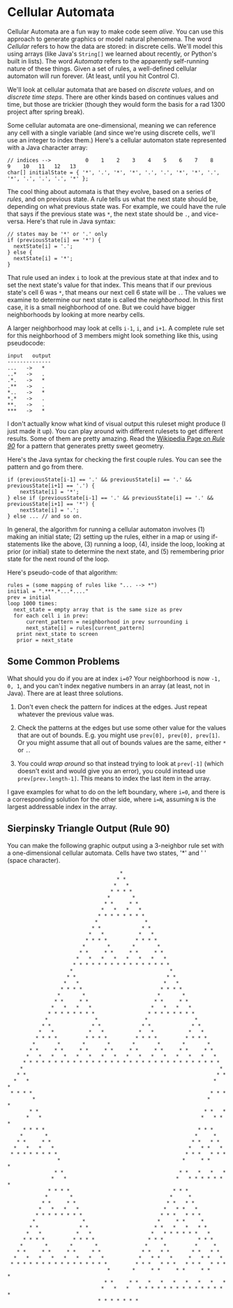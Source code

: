 Cellular Automata
===========

Cellular Automata are a fun way to make code seem _alive_. You can use
this approach to generate graphics or model natural phenomena. The
word _Cellular_ refers to how the data are stored: in discrete
cells. We'll model this using arrays (like Java's `String[]` we
learned about recently, or Python's built in lists). The word
_Automata_ refers to the apparently self-running nature of these
things. Given a set of rules, a well-defined cellular automaton will
run forever. (At least, until you hit Control C).

We'll look at cellular automata that are based on _discrete values_,
and on _discrete time steps_. There are other kinds based on continues
values and time, but those are trickier (though they would form the
basis for a rad 1300 project after spring break).

Some cellular automata are one-dimensional, meaning we can reference
any cell with a single variable (and since we're using discrete cells,
we'll use an integer to index them.) Here's a cellular automaton state
represented with a Java character array:

	// indices -->           0    1    2    3    4    5    6    7    8    9    10   11   12   13
	char[] initialState = { '*', '.', '*', '*', '.', '.', '*', '*', '.', '*', '.', '.', '.', '*' };

The cool thing about automata is that they evolve, based on a series
of _rules_, and on previous state. A rule tells us what the next state
should be, depending on what previous state was. For example, we could
have the rule that says if the previous state was `*`, the next state
should be `.`, and vice-versa. Here's that rule in Java syntax:

	// states may be '*' or '.' only
	if (previousState[i] == '*') {
	  nextState[i] = '.';
	} else {
	  nextState[i] = '*';
	}

That rule used an index `i` to look at the previous state at that
index and to set the next state's value for that index. This means
that if our previous state's cell 6 was `*`, that means our next cell
6 state will be `.`. The values we examine to determine our next state
is called the _neighborhood_. In this first case, it is a small
neighborhood of one. But we could have bigger neighborhoods by looking
at more nearby cells.

A larger neighborhood may look at cells `i-1`, `i`, and `i+1`. A
complete rule set for this neighborhood of 3 members might look
something like this, using pseudocode:

	input   output
	--------------
	...   ->   *
	..*   ->   .
	.*.   ->   *
	.**   ->   .
	*..   ->   *
	*.*   ->   .
	**.   ->   .
	***   ->   *

I don't actually know what kind of visual output this ruleset might
produce (I just made it up). You can play around with different
rulesets to get different results. Some of them are pretty
amazing. Read the
[Wikipedia Page on _Rule 90_](http://en.wikipedia.org/wiki/Rule_90)
for a pattern that generates pretty sweet geometry.

Here's the Java syntax for checking the first couple rules. You can
see the pattern and go from there.

	if (previousState[i-1] == '.' && previousState[i] == '.' && previousState[i+1] == '.') {
		nextState[i] = '*';
	} else if (previousState[i-1] == '.' && previousState[i] == '.' && previousState[i+1] == '*') {
		nextState[i] = '.';
	} else ... // and so on.

In general, the algorithm for running a cellular automaton involves
(1) making an initial state; (2) setting up the rules, either in a map
or using if-statements like the above, (3) running a loop, (4), inside
the loop, looking at prior (or initial) state to determine the next
state, and (5) remembering prior state for the next round of the loop.

Here's pseudo-code of that algorithm:

	rules = (some mapping of rules like "... --> *")
	initial = ".***.*...*...."
	prev = initial
	loop 1000 times:
	  next_state = empty array that is the same size as prev
	  for each cell i in prev:
		  current_pattern = neighborhood in prev surrounding i
		  next_state[i] = rules[current_pattern]
	   print next_state to screen
	   prior = next_state

Some Common Problems
--------

What should you do if you are at index `i=0`? Your neighborhood is now
`-1, 0, 1`, and you can't index negative numbers in an array (at
least, not in Java). There are at least three solutions.

1. Don't even check the pattern for indices at the edges. Just repeat
whatever the previous value was.

2. Check the patterns at the edges but use some other value for the
values that are out of bounds. E.g. you might use `prev[0], prev[0],
prev[1]`. Or you might assume that all out of bounds values are the
same, either `*` or `.`.

3. You could _wrap around_ so that instead trying to look at
`prev[-1]` (which doesn't exist and would give you an error), you
could instead use `prev[prev.length-1]`. This means to index the last
item in the array.

I gave examples for what to do on the left boundary, where `i=0`, and
there is a corresponding solution for the other side, where `i=N`,
assuming `N` is the largest addressable index in the array.

Sierpinsky Triangle Output (Rule 90)
---------

You can make the following graphic output using a 3-neighbor rule set
with a one-dimensional cellular automata. Cells have two states, '*'
and ' ' (space character).


										*                                   
									   * *                                  
									  *   *                                 
									 * * * *                                
									*       *                               
								   * *     * *                              
								  *   *   *   *                             
								 * * * * * * * *                            
								*               *                           
							   * *             * *                          
							  *   *           *   *                         
							 * * * *         * * * *                        
							*       *       *       *                       
						   * *     * *     * *     * *                      
						  *   *   *   *   *   *   *   *                     
						 * * * * * * * * * * * * * * * *                    
						*                               *                   
					   * *                             * *                  
					  *   *                           *   *                 
					 * * * *                         * * * *                
					*       *                       *       *               
				   * *     * *                     * *     * *              
				  *   *   *   *                   *   *   *   *             
				 * * * * * * * *                 * * * * * * * *            
				*               *               *               *           
			   * *             * *             * *             * *          
			  *   *           *   *           *   *           *   *         
			 * * * *         * * * *         * * * *         * * * *        
			*       *       *       *       *       *       *       *       
		   * *     * *     * *     * *     * *     * *     * *     * *      
		  *   *   *   *   *   *   *   *   *   *   *   *   *   *   *   *     
		 * * * * * * * * * * * * * * * * * * * * * * * * * * * * * * * *    
		*                                                               *   
	   * *                                                             * *  
	  *   *                                                           *   * 
	 * * * *                                                         * * *  
			*                                                       *     * 
		   * *                                                     * *   *  
		  *   *                                                   *   * * * 
		 * * * *                                                 * * *      
		*       *                                               *     *     
	   * *     * *                                             * *   * *    
	  *   *   *   *                                           *   * *   *   
	 * * * * * * * *                                         * * *   * * *  
					*                                       *     * *     * 
				   * *                                     * *   *   *   *  
				  *   *                                   *   * * * * * * * 
				 * * * *                                 * * *              
				*       *                               *     *             
			   * *     * *                             * *   * *            
			  *   *   *   *                           *   * *   *           
			 * * * * * * * *                         * * *   * * *          
			*               *                       *     * *     *         
		   * *             * *                     * *   *   *   * *        
		  *   *           *   *                   *   * * * * * *   *       
		 * * * *         * * * *                 * * *           * * *      
		*       *       *       *               *     *         *     *     
	   * *     * *     * *     * *             * *   * *       * *   * *    
	  *   *   *   *   *   *   *   *           *   * *   *     *   * *   *   
	 * * * * * * * * * * * * * * * *         * * *   * * *   * * *   * * *  
									*       *     * *     * *     * *     * 
								   * *     * *   *   *   *   *   *   *   *  
								  *   *   *   * * * * * * * * * * * * * * * 
								 * * * * * * *                              

